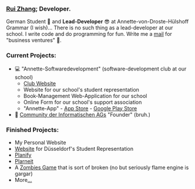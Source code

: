 ### [Rui Zhang](https://website-totallyinformatik.vercel.app/); Developer.

German Student :school_satchel: and **Lead-Developer** :sunglasses: at Annette-von-Droste-Hülshoff Grammar (I wish)... There is no such thing as a lead-developer at our school. I write code and do programming for fun. Write me a [mail](mailto:totallyturing@gmail.com) for "business ventures" :e-mail:. 

### Current Projects:

- :computer: "Annette-Softwaredevelopment" (software-development club at our school)
  - [Club Website](https://entwicklung.annettegymnasium.de/)
  - Website for our school's student representation
  - Book-Management Web-Application for our school
  - Online Form for our school's support association
  - "Annette-App" - [App Store](https://apps.apple.com/de/app/annette-app/id1451187713) - [Google Play Store](https://play.google.com/store/apps/details?id=eu.devstudios.annetteapp&gl=DE)
- :file_folder: [Community der Informatischen AGs](https://www.community-inf-ag.de/) "Founder" (bruh.)

### Finished Projects:

- My Personal Website
- [Website](https://www.bsv-duesseldorf.de/) for Düsseldorf's Student Representation
- [Planify](https://totallyinformatik.github.io/PlanifySite/index.html)
- [Plarneit](https://github.com/TotallyInformatik/plarneit/releases/tag/1.0.0)
- A [Zombies Game](https://github.com/TotallyInformatik/plarneit/releases/tag/1.0.0) that is sort of broken (no but seriously flame engine is gargar)
- More[...](https://website-totallyinformatik.vercel.app/)
